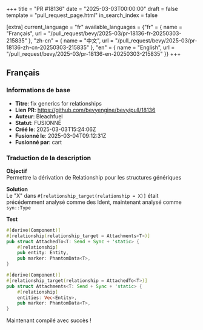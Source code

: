 +++
title = "PR #18136"
date = "2025-03-03T00:00:00"
draft = false
template = "pull_request_page.html"
in_search_index = false

[extra]
current_language = "fr"
available_languages = {"fr" = { name = "Français", url = "/pull_request/bevy/2025-03/pr-18136-fr-20250303-215835" }, "zh-cn" = { name = "中文", url = "/pull_request/bevy/2025-03/pr-18136-zh-cn-20250303-215835" }, "en" = { name = "English", url = "/pull_request/bevy/2025-03/pr-18136-en-20250303-215835" }}
+++








## Français

### Informations de base
- **Titre**: fix generics for relationships  
- **Lien PR**: https://github.com/bevyengine/bevy/pull/18136  
- **Auteur**: Bleachfuel  
- **Statut**: FUSIONNÉ  
- **Créé le**: 2025-03-03T15:24:06Z  
- **Fusionné le**: 2025-03-04T09:12:31Z  
- **Fusionné par**: cart  

### Traduction de la description
**Objectif**  
Permettre la dérivation de Relationship pour les structures génériques  

**Solution**  
Le "X" dans `#[relationship_target(relationship = X)]` était précédemment analysé comme des Ident, maintenant analysé comme `syn::Type`  

**Test**  
```rust
#[derive(Component)]
#[relationship(relationship_target = Attachments<T>)]
pub struct AttachedTo<T: Send + Sync + 'static> {
    #[relationship]
    pub entity: Entity,
    pub marker: PhantomData<T>,
}

#[derive(Component)]
#[relationship_target(relationship = AttachedTo<T>)]
pub struct Attachments<T: Send + Sync + 'static> {
    #[relationship]
    entities: Vec<Entity>,
    pub marker: PhantomData<T>,
}
```  
Maintenant compilé avec succès !